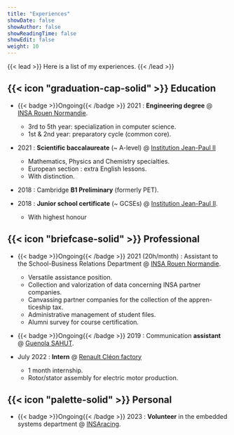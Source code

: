 ```yaml
---
title: "Experiences"
showDate: false
showAuthor: false
showReadingTime: false
showEdit: false
weight: 10
---
```


{{< lead >}}
Here is a list of my experiences.
{{< /lead >}}

## {{< icon "graduation-cap-solid" >}} Education

- {{< badge >}}Ongoing{{< /badge >}}
 2021 : **Engineering degree** @ [INSA Rouen Normandie](https://www.insa-rouen.fr).

  - 3rd to 5th year: specialization in computer science.
  - 1st & 2nd year: preparatory cycle (common core).
  
- 2021 : **Scientific baccalaureate** (~ A-level) @ [Institution Jean-Paul II](https://www.institutionjeanpaul2.fr/)
  - Mathematics, Physics and Chemistry specialties.
  - European section : extra English lessons.
  - With distinction.

- 2018 : Cambridge **B1 Preliminary** (formerly PET).

- 2018 : **Junior school certificate** (~ GCSEs) @ [Institution Jean-Paul II](https://www.institutionjeanpaul2.fr/).
  -  With highest honour

## {{< icon "briefcase-solid" >}} Professional

- {{< badge >}}Ongoing{{< /badge >}} 2021 (20h/month) : Assistant to the School-Business Relations Department @ [INSA Rouen Normandie](https://www.insa-rouen.fr).
  - Versatile assistance position.
  - Collection and valorization of data concerning INSA partner
companies.
  - Canvassing partner companies for the collection of the appren-
ticeship tax.
  - Administrative management of student files.
  - Alumni survey for course certification.

- {{< badge >}}Ongoing{{< /badge >}} 2019 : Communication **assistant** @ [Guenola SAHUT](https://guenola-sahut.fr/).

- July 2022 : **Intern** @ [Renault Cléon factory](https://www.renaultgroup.com/groupe/implantations/usine-cleon/)
  - 1 month internship.
  - Rotor/stator assembly for electric motor production.

## {{< icon "palette-solid" >}} Personal

- {{< badge >}}Ongoing{{< /badge >}} 2023 : **Volunteer** in the embedded systems department @ [INSAracing](https://www.linkedin.com/company/insa-rouen-racing/about/).
